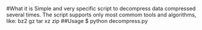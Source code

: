  #What it is
Simple and very specific script to decompress data compressed several times.
The script supports only most commom tools and algorithms, like:
bz2
gz
tar
xz
zip
 ##Usage
$ python decompress.py
